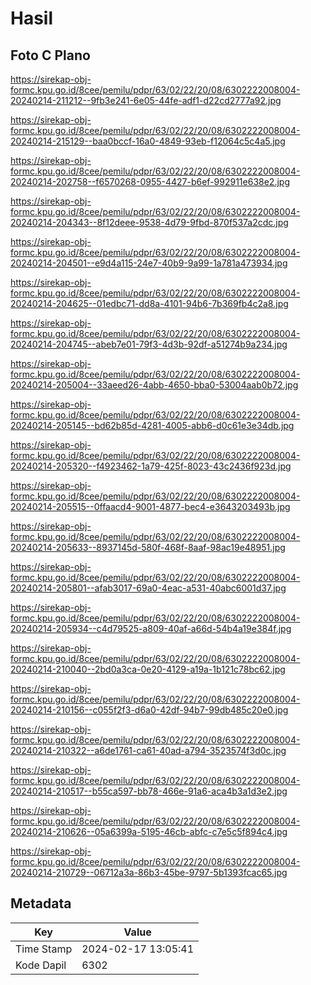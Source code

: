 # Hasil

## Foto C Plano

https://sirekap-obj-formc.kpu.go.id/8cee/pemilu/pdpr/63/02/22/20/08/6302222008004-20240214-211212--9fb3e241-6e05-44fe-adf1-d22cd2777a92.jpg

https://sirekap-obj-formc.kpu.go.id/8cee/pemilu/pdpr/63/02/22/20/08/6302222008004-20240214-215129--baa0bccf-16a0-4849-93eb-f12064c5c4a5.jpg

https://sirekap-obj-formc.kpu.go.id/8cee/pemilu/pdpr/63/02/22/20/08/6302222008004-20240214-202758--f6570268-0955-4427-b6ef-992911e638e2.jpg

https://sirekap-obj-formc.kpu.go.id/8cee/pemilu/pdpr/63/02/22/20/08/6302222008004-20240214-204343--8f12deee-9538-4d79-9fbd-870f537a2cdc.jpg

https://sirekap-obj-formc.kpu.go.id/8cee/pemilu/pdpr/63/02/22/20/08/6302222008004-20240214-204501--e9d4a115-24e7-40b9-9a99-1a781a473934.jpg

https://sirekap-obj-formc.kpu.go.id/8cee/pemilu/pdpr/63/02/22/20/08/6302222008004-20240214-204625--01edbc71-dd8a-4101-94b6-7b369fb4c2a8.jpg

https://sirekap-obj-formc.kpu.go.id/8cee/pemilu/pdpr/63/02/22/20/08/6302222008004-20240214-204745--abeb7e01-79f3-4d3b-92df-a51274b9a234.jpg

https://sirekap-obj-formc.kpu.go.id/8cee/pemilu/pdpr/63/02/22/20/08/6302222008004-20240214-205004--33aeed26-4abb-4650-bba0-53004aab0b72.jpg

https://sirekap-obj-formc.kpu.go.id/8cee/pemilu/pdpr/63/02/22/20/08/6302222008004-20240214-205145--bd62b85d-4281-4005-abb6-d0c61e3e34db.jpg

https://sirekap-obj-formc.kpu.go.id/8cee/pemilu/pdpr/63/02/22/20/08/6302222008004-20240214-205320--f4923462-1a79-425f-8023-43c2436f923d.jpg

https://sirekap-obj-formc.kpu.go.id/8cee/pemilu/pdpr/63/02/22/20/08/6302222008004-20240214-205515--0ffaacd4-9001-4877-bec4-e3643203493b.jpg

https://sirekap-obj-formc.kpu.go.id/8cee/pemilu/pdpr/63/02/22/20/08/6302222008004-20240214-205633--8937145d-580f-468f-8aaf-98ac19e48951.jpg

https://sirekap-obj-formc.kpu.go.id/8cee/pemilu/pdpr/63/02/22/20/08/6302222008004-20240214-205801--afab3017-69a0-4eac-a531-40abc6001d37.jpg

https://sirekap-obj-formc.kpu.go.id/8cee/pemilu/pdpr/63/02/22/20/08/6302222008004-20240214-205934--c4d79525-a809-40af-a66d-54b4a19e384f.jpg

https://sirekap-obj-formc.kpu.go.id/8cee/pemilu/pdpr/63/02/22/20/08/6302222008004-20240214-210040--2bd0a3ca-0e20-4129-a19a-1b121c78bc62.jpg

https://sirekap-obj-formc.kpu.go.id/8cee/pemilu/pdpr/63/02/22/20/08/6302222008004-20240214-210156--c055f2f3-d6a0-42df-94b7-99db485c20e0.jpg

https://sirekap-obj-formc.kpu.go.id/8cee/pemilu/pdpr/63/02/22/20/08/6302222008004-20240214-210322--a6de1761-ca61-40ad-a794-3523574f3d0c.jpg

https://sirekap-obj-formc.kpu.go.id/8cee/pemilu/pdpr/63/02/22/20/08/6302222008004-20240214-210517--b55ca597-bb78-466e-91a6-aca4b3a1d3e2.jpg

https://sirekap-obj-formc.kpu.go.id/8cee/pemilu/pdpr/63/02/22/20/08/6302222008004-20240214-210626--05a6399a-5195-46cb-abfc-c7e5c5f894c4.jpg

https://sirekap-obj-formc.kpu.go.id/8cee/pemilu/pdpr/63/02/22/20/08/6302222008004-20240214-210729--06712a3a-86b3-45be-9797-5b1393fcac65.jpg


## Metadata

| Key        | Value               |
| ---------- | ------------------- |
| Time Stamp | 2024-02-17 13:05:41 |
| Kode Dapil | 6302                |



